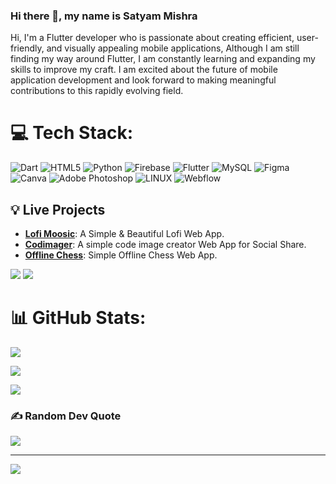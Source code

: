 ### Hi there 👋, my name is **Satyam Mishra**



Hi, I'm a Flutter developer who is passionate about creating efficient, user-friendly, and visually appealing mobile applications, Although I am still finding my way around Flutter, I am constantly learning and expanding my skills to improve my craft. I am excited about the future of mobile application development and look forward to making meaningful contributions to this rapidly evolving field.
# 💻 Tech Stack:
![Dart](https://img.shields.io/badge/dart-%230175C2.svg?style=for-the-badge&logo=dart&logoColor=white) ![HTML5](https://img.shields.io/badge/html5-%23E34F26.svg?style=for-the-badge&logo=html5&logoColor=white) ![Python](https://img.shields.io/badge/python-3670A0?style=for-the-badge&logo=python&logoColor=ffdd54) ![Firebase](https://img.shields.io/badge/firebase-%23039BE5.svg?style=for-the-badge&logo=firebase) ![Flutter](https://img.shields.io/badge/Flutter-%2302569B.svg?style=for-the-badge&logo=Flutter&logoColor=white) ![MySQL](https://img.shields.io/badge/mysql-%2300f.svg?style=for-the-badge&logo=mysql&logoColor=white) 	![Figma](https://img.shields.io/badge/figma-%23F24E1E.svg?style=for-the-badge&logo=figma&logoColor=white) ![Canva](https://img.shields.io/badge/Canva-%2300C4CC.svg?style=for-the-badge&logo=Canva&logoColor=white) ![Adobe Photoshop](https://img.shields.io/badge/adobephotoshop-%2331A8FF.svg?style=for-the-badge&logo=adobephotoshop&logoColor=white) ![LINUX](https://img.shields.io/badge/Linux-FCC624?style=for-the-badge&logo=linux&logoColor=black) ![Webflow](https://img.shields.io/badge/Webflow-4353FF?style=for-the-badge&logo=webflow&logoColor=white)

## 💡 Live Projects

- [**Lofi Moosic**](https://lofi-moosic.web.app): A Simple & Beautiful Lofi Web App.
- [**Codimager**](https://codimager.web.app): A simple code image creator Web App for Social Share.
- [**Offline Chess**](https://offline-chess.web.app): Simple Offline Chess Web App.

![](https://raw.githubusercontent.com/MSatyam-Mishra/github-stats/master/generated/overview.svg#gh-dark-mode-only)
![](https://raw.githubusercontent.com/MSatyam-Mishra/github-stats/master/generated/overview.svg#gh-light-mode-only)


# 📊 GitHub Stats:
![](https://github-readme-stats.vercel.app/api?username=MSatyam-Mishra&theme=dark&hide_border=true&include_all_commits=false&count_private=false)


![](https://github-readme-streak-stats.herokuapp.com/?user=MSatyam-Mishra&theme=dark&hide_border=true)


![](https://github-readme-stats.vercel.app/api/top-langs/?username=MSatyam-Mishra&theme=dark&hide_border=true&include_all_commits=false&count_private=false&layout=compact)

### ✍️ Random Dev Quote
![](https://quotes-github-readme.vercel.app/api?type=horizontal&theme=radical)

---
[![](https://visitcount.itsvg.in/api?id=MSatyam-Mishra&icon=2&color=11)](https://visitcount.itsvg.in)

<!-- Proudly created with GPRM ( https://gprm.itsvg.in ) -->
